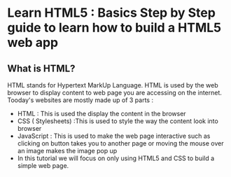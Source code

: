 # Learn HTML5 : Basics Step by Step guide to learn how to build a HTML5 web app

## What is HTML?
HTML stands for Hypertext MarkUp Language. HTML is used by the web browser to display content to web page you are accessing on the internet. Tooday's websites are mostly made up of 3 parts :

- HTML : This is used the display the content in the browser
- CSS ( Stylesheets) :This is used to style the way the content look into browser
- JavaScript : This is used to make the web page interactive such as clicking on button takes you to another page or moving the mouse over an image makes the image pop up
- In this tutorial we will focus on only using HTML5 and CSS to build a simple web page.
